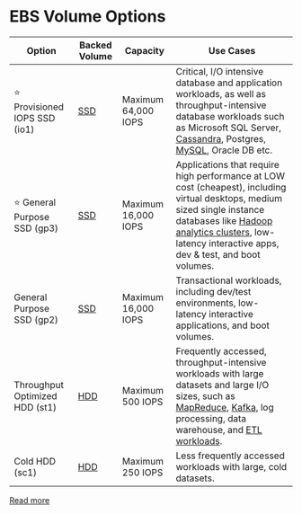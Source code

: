 # EBS Volume Options

| Option                            | Backed Volume                                              | Capacity            | Use Cases                                                                                                                                                                                                                                                                                                                                 |
|-----------------------------------|------------------------------------------------------------|---------------------|-------------------------------------------------------------------------------------------------------------------------------------------------------------------------------------------------------------------------------------------------------------------------------------------------------------------------------------------|
| :star: Provisioned IOPS SSD (io1) | [SSD](../../../../3_DatabaseServices/Glossaries/StorageOptions.md) | Maximum 64,000 IOPS | Critical, I/O intensive database and application workloads, as well as throughput-intensive database workloads such as Microsoft SQL Server, [Cassandra](../../../../3_DatabaseServices/NoSQL-Databases/WideColumnDB/ApacheCasandra.md), Postgres, [MySQL](), Oracle DB etc.                                                   |
| :star: General Purpose SSD (gp3)  | [SSD](../../../../3_DatabaseServices/Glossaries/StorageOptions.md) | Maximum 16,000 IOPS | Applications that require high performance at LOW cost (cheapest), including virtual desktops, medium sized single instance databases like [Hadoop analytics clusters](../../../../5_BigDataServices/ETLServices/BatchProcessing/ApacheHadoop/Readme.md), low-latency interactive apps, dev & test, and boot volumes.         |
| General Purpose SSD (gp2)         | [SSD](../../../../3_DatabaseServices/Glossaries/StorageOptions.md) | Maximum 16,000 IOPS | Transactional workloads, including dev/test environments, low-latency interactive applications, and boot volumes.                                                                                                                                                                                                                         |
| Throughput Optimized HDD (st1)    | [HDD](../../../../3_DatabaseServices/Glossaries/StorageOptions.md) | Maximum 500 IOPS    | Frequently accessed, throughput-intensive workloads with large datasets and large I/O sizes, such as [MapReduce](../../../../5_BigDataServices/Glossaries/MapReduce.md), [Kafka](../../../../4_MessageBrokers/Kafka/Readme.md), log processing, data warehouse, and [ETL workloads](). |
| Cold HDD (sc1)                    | [HDD](../../../../3_DatabaseServices/Glossaries/StorageOptions.md) | Maximum 250 IOPS    | Less frequently accessed workloads with large, cold datasets.                                                                                                                                                                                                                                                                             |

[Read more](https://docs.aws.amazon.com/AWSEC2/latest/UserGuide/ebs-volume-types.html)